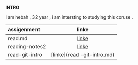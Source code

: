 

**INTRO**

I am hebah , 32 year , i am intersting to studying this coruse .






| assigenment         | linke     |  
| :-------------      | :----------: | 
| read.md             |   [linke](https://github.com/hebah-aldawalib/reading-_notes/blob/main/README.md)           |
| reading-notes2      |[linke](https://github.com/hebah-aldawalib/reading-notes-2.git)  |
|  read-git-intro     |        [linke](read -git-intro.md)       |








 








